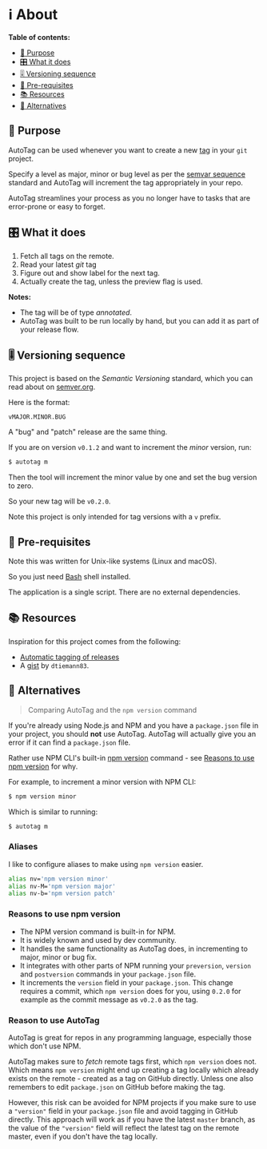 # ℹ️ About


**Table of contents:**

- [🚀 Purpose](#-purpose)
- [🎛️ What it does](#️-what-it-does)
- [🎚️ Versioning sequence](#️-versioning-sequence)
- [💽 Pre-requisites](#-pre-requisites)
- [📚 Resources](#-resources)
- [🤔 Alternatives](#-alternatives)


## 🚀 Purpose

AutoTag can be used whenever you want to create a new [tag](https://github.com/MichaelCurrin/learn-to-code/blob/master/en/topics/version_control/Git/tags.md) in your `git` project.

Specify a level as major, minor or bug level as per the [semvar sequence](#-versioning-sequence) standard and AutoTag will increment the tag appropriately in your repo.

AutoTag streamlines your process as you no longer have to tasks that are error-prone or easy to forget.


## 🎛️ What it does

1. Fetch all tags on the remote.
1. Read your latest _git_ tag
1. Figure out and show label for the next tag.
1. Actually create the tag, unless the preview flag is used.


**Notes:**

- The tag will be of type _annotated_.
- AutoTag was built to be run locally by hand, but you can add it as part of your release flow.


## 🎚️ Versioning sequence

This project is based on the _Semantic Versioning_ standard, which you can read about on [semver.org](https://semver.org/).

Here is the format:

```
vMAJOR.MINOR.BUG
```

A "bug" and "patch" release are the same thing.

If you are on version `v0.1.2` and want to increment the _minor_ version, run:

```sh
$ autotag m
```

Then the tool will increment the minor value by one and set the bug version to zero.

So your new tag will be `v0.2.0`.

Note this project is only intended for tag versions with a `v` prefix.


## 💽 Pre-requisites

Note this was written for Unix-like systems (Linux and macOS).

So you just need [Bash](https://github.com/MichaelCurrin/learn-to-code/blob/master/Shell/Bash/README.md) shell installed.

The application is a single script. There are no external dependencies.


## 📚 Resources

Inspiration for this project comes from the following:

- [Automatic tagging of releases](https://stackoverflow.com/questions/3760086/automatic-tagging-of-releases)
- A [gist](https://gist.github.com/dtiemann83/cfa16ade69a3ea451ad760d4118a9351) by `dtiemann83`.


## 🤔 Alternatives
> Comparing AutoTag and the `npm version` command

If you're already using Node.js and NPM and you have a `package.json` file in your project, you should **not** use AutoTag. AutoTag will actually give you an error if it can find a `package.json` file.

Rather use NPM CLI's built-in [npm version][] command - see [Reasons to use npm version](#reasons-to-use-npm-version) for why.

For example, to increment a minor version with NPM CLI:

```sh
$ npm version minor
```

Which is similar to running:

```sh
$ autotag m
```

### Aliases

I like to configure aliases to make using `npm version` easier.

```sh
alias nv='npm version minor'
alias nv-M='npm version major'
alias nv-b='npm version patch'
```

### Reasons to use npm version

- The NPM version command is built-in for NPM.
- It is widely known and used by dev community.
- It handles the same functionality as AutoTag does, in incrementing to major, minor or bug fix.
- It integrates with other parts of NPM running your `preversion`, `version` and `postversion` commands in your `package.json` file.
- It increments the `version` field in your `package.json`. This change requires a commit, which `npm version` does for you, using `0.2.0` for example as the commit message as `v0.2.0` as the tag.

### Reason to use AutoTag

AutoTag is great for repos in any programming language, especially those which don't use NPM.

AutoTag makes sure to _fetch_ remote tags first, which `npm version` does not. Which means `npm version` might end up creating a tag locally which already exists on the remote - created as a tag on GitHub directly. Unless one also remembers to edit `package.json` on GitHub before making the tag.

However, this risk can be avoided for NPM projects if you make sure to use a `"version"` field in your `package.json` file and avoid tagging in GitHub directly. This approach will work as if you have the latest `master` branch, as the value of the `"version"` field will reflect the latest tag on the remote master, even if you don't have the tag locally.

[npm version]: https://michaelcurrin.github.io/dev-cheatsheets/cheatsheets/javascript/npm/commands/version.html
